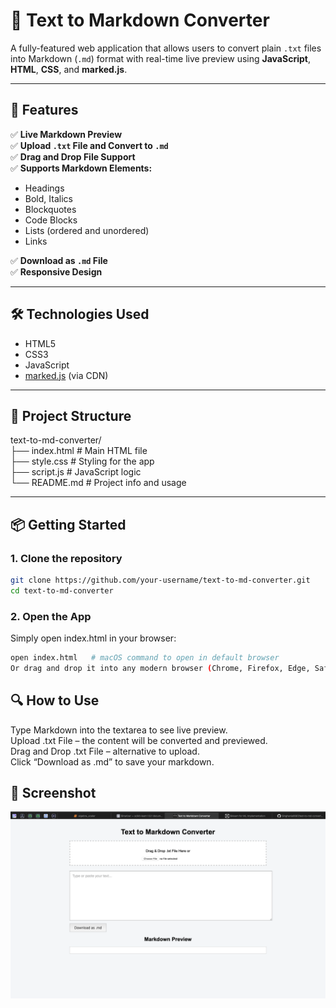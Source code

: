 # 📝 Text to Markdown Converter

A fully-featured web application that allows users to convert plain `.txt` files into Markdown (`.md`) format with real-time live preview using **JavaScript**, **HTML**, **CSS**, and **marked.js**.

---

## 🚀 Features

✅ **Live Markdown Preview**  
✅ **Upload `.txt` File and Convert to `.md`**  
✅ **Drag and Drop File Support**  
✅ **Supports Markdown Elements:**
- Headings
- Bold, Italics
- Blockquotes
- Code Blocks
- Lists (ordered and unordered)
- Links

✅ **Download as `.md` File**  
✅ **Responsive Design**

---

## 🛠️ Technologies Used

- HTML5
- CSS3
- JavaScript
- [marked.js](https://github.com/markedjs/marked) (via CDN)

---

## 📂 Project Structure

text-to-md-converter/ <br>
├── index.html # Main HTML file <br>
├── style.css # Styling for the app  <br>
├── script.js # JavaScript logic <br>
└── README.md # Project info and usage  <br>


---

## 📦 Getting Started

### 1. Clone the repository

```bash
git clone https://github.com/your-username/text-to-md-converter.git
cd text-to-md-converter
```

### 2. Open the App
Simply open index.html in your browser:
```bash
open index.html   # macOS command to open in default browser
Or drag and drop it into any modern browser (Chrome, Firefox, Edge, Safari).
```
## 🔍 How to Use

Type Markdown into the textarea to see live preview. <br>
Upload .txt File – the content will be converted and previewed. <br>
Drag and Drop .txt File – alternative to upload. <br>
Click “Download as .md” to save your markdown. <br>


## 📸 Screenshot

![Text to Markdown Screenshot](https://github.com/Singhania0687/text-to-md-converter/blob/main/scrnshoots.png?raw=true)

